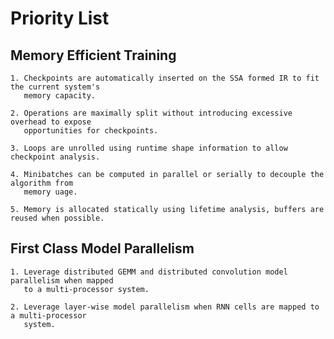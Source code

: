 
# Priority List

## Memory Efficient Training

    1. Checkpoints are automatically inserted on the SSA formed IR to fit the current system's
       memory capacity.

    2. Operations are maximally split without introducing excessive overhead to expose
       opportunities for checkpoints.

    3. Loops are unrolled using runtime shape information to allow checkpoint analysis.

    4. Minibatches can be computed in parallel or serially to decouple the algorithm from
       memory uage.

    5. Memory is allocated statically using lifetime analysis, buffers are reused when possible.

## First Class Model Parallelism

    1. Leverage distributed GEMM and distributed convolution model parallelism when mapped
       to a multi-processor system.

    2. Leverage layer-wise model parallelism when RNN cells are mapped to a multi-processor
       system.





